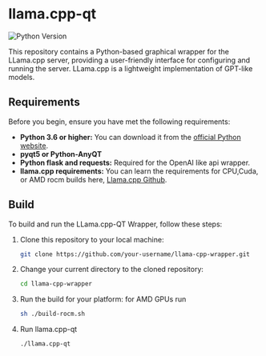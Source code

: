 # llama.cpp-qt

![Python Version](https://img.shields.io/badge/python-3.6%2B-blue.svg)

This repository contains a Python-based graphical wrapper for the LLama.cpp server, providing a user-friendly interface
for configuring and running the server. LLama.cpp is a lightweight implementation of GPT-like models.

## Requirements

Before you begin, ensure you have met the following requirements:

- **Python 3.6 or higher:** You can download it from the [official Python website](https://www.python.org/downloads/).
- **pyqt5 or Python-AnyQT**
- **Python flask and requests:** Required for the OpenAI like api wrapper.
- **llama.cpp requirements:** You can learn the requirements for CPU,Cuda, or AMD rocm builds here, [Llama.cpp Github](https://github.com/ggerganov/llama.cpp).
## Build

To build and run the LLama.cpp-QT Wrapper, follow these steps:

1. Clone this repository to your local machine:
   ```sh
   git clone https://github.com/your-username/llama-cpp-wrapper.git

2. Change your current directory to the cloned repository:
   ```sh
   cd llama-cpp-wrapper

3. Run the build for your platform:
   for AMD GPUs run
   ```sh
   sh ./build-rocm.sh
4. Run llama.cpp-qt
   ```sh
   ./llama.cpp-qt